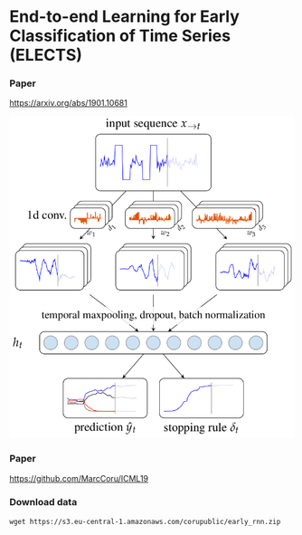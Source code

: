 End-to-end Learning for Early Classification of Time Series (ELECTS)
===

### Paper

https://arxiv.org/abs/1901.10681

<img src="docs/img/conv1d.png"/>

### Paper 
https://github.com/MarcCoru/ICML19

### Download data

```angular2
wget https://s3.eu-central-1.amazonaws.com/corupublic/early_rnn.zip
```